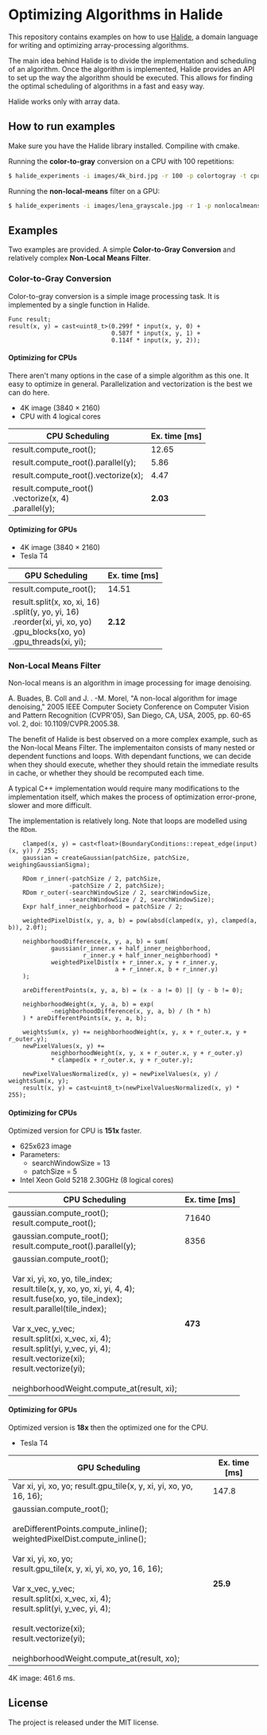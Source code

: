 
# Optimizing Algorithms in Halide

This repository contains examples on how to use [Halide](https://halide-lang.org/),
a domain language for writing and optimizing array-processing algorithms.

The main idea behind Halide is to divide the implementation and scheduling of an algorithm.
Once the algorithm is implemented, Halide provides an API to set up the way the algorithm should be executed.
This allows for finding the optimal scheduling of algorithms in a fast and easy way.

Halide works only with array data.

## How to run examples

Make sure you have the Halide library installed. Compiline with cmake.

Running the **color-to-gray** conversion on a CPU with 100 repetitions:

```bash
$ halide_experiments -i images/4k_bird.jpg -r 100 -p colortogray -t cpu
```

Running the **non-local-means** filter on a GPU:

```bash
$ halide_experiments -i images/lena_grayscale.jpg -r 1 -p nonlocalmeans -t gpu
```

## Examples

Two examples are provided. A simple **Color-to-Gray Conversion** and relatively complex **Non-Local Means Filter**.


### Color-to-Gray Conversion

Color-to-gray conversion is a simple image processing task. It is implemented by a single function in Halide.

```Halide
Func result;
result(x, y) = cast<uint8_t>(0.299f * input(x, y, 0) +
                             0.587f * input(x, y, 1) +
                             0.114f * input(x, y, 2));
```

#### Optimizing for CPUs

There aren't many options in the case of a simple algorithm as this one. It easy to optimize in general.
Parallelization and vectorization is the best we can do here.

* 4K image (3840 × 2160)
* CPU with 4 logical cores

| **CPU Scheduling**                                                       | **Ex. time [ms]** |
|--------------------------------------------------------------------------|-------------------|
| result.compute_root();                                                   |             12.65 |
| result.compute_root().parallel(y);                                       |              5.86 |
| result.compute_root().vectorize(x);                                      |              4.47 |
| result.compute_root()<br>       .vectorize(x, 4)<br>       .parallel(y); |          **2.03** |

#### Optimizing for GPUs

* 4K image (3840 × 2160)
* Tesla T4

| **GPU Scheduling**                                                       | **Ex. time [ms]** |
|--------------------------------------------------------------------------|-------------------|
| result.compute_root();                                                   |             14.51 |
| result.split(x, xo, xi, 16)<br>             .split(y, yo, yi, 16)<br>             .reorder(xi, yi, xo, yo)<br>             .gpu_blocks(xo, yo)<br>             .gpu_threads(xi, yi);  |          **2.12** |

### Non-Local Means Filter

Non-local means is an algorithm in image processing for image denoising.

A. Buades, B. Coll and J. . -M. Morel, "A non-local algorithm for image denoising," 2005 IEEE Computer Society Conference on Computer Vision and Pattern Recognition (CVPR'05), San Diego, CA, USA, 2005, pp. 60-65 vol. 2, doi: 10.1109/CVPR.2005.38.

The benefit of Halide is best observed on a more complex example, such as the Non-local Means Filter.
The implementaiton consists of many nested or dependent functions and loops. With dependant functions,
we can decide when they should execute, whether they should retain the immediate results in cache, or whether
they should be recomputed each time.

A typical C++ implementation would require many modifications to the implementation itself, which makes
the process of optimization error-prone, slower and more difficult.

The implementation is relatively long. Note that loops are modelled using the `RDom`.

```Halide
    clamped(x, y) = cast<float>(BoundaryConditions::repeat_edge(input)(x, y)) / 255;
    gaussian = createGaussian(patchSize, patchSize, weighingGaussianSigma);

    RDom r_inner(-patchSize / 2, patchSize,
                 -patchSize / 2, patchSize);
    RDom r_outer(-searchWindowSize / 2, searchWindowSize,
                 -searchWindowSize / 2, searchWindowSize);
    Expr half_inner_neighborhood = patchSize / 2;

    weightedPixelDist(x, y, a, b) = pow(absd(clamped(x, y), clamped(a, b)), 2.0f);

    neighborhoodDifference(x, y, a, b) = sum(
            gaussian(r_inner.x + half_inner_neighborhood,
                     r_inner.y + half_inner_neighborhood) *
            weightedPixelDist(x + r_inner.x, y + r_inner.y,
                              a + r_inner.x, b + r_inner.y)
    );

    areDifferentPoints(x, y, a, b) = (x - a != 0) || (y - b != 0);

    neighborhoodWeight(x, y, a, b) = exp(
            -neighborhoodDifference(x, y, a, b) / (h * h)
    ) * areDifferentPoints(x, y, a, b);

    weightsSum(x, y) += neighborhoodWeight(x, y, x + r_outer.x, y + r_outer.y);
    newPixelValues(x, y) +=
            neighborhoodWeight(x, y, x + r_outer.x, y + r_outer.y)
            * clamped(x + r_outer.x, y + r_outer.y);

    newPixelValuesNormalized(x, y) = newPixelValues(x, y) / weightsSum(x, y);
    result(x, y) = cast<uint8_t>(newPixelValuesNormalized(x, y) * 255);
```

#### Optimizing for CPUs

Optimized version for CPU is **151x** faster.

* 625x623 image
* Parameters:
  * searchWindowSize = 13
  * patchSize = 5
* Intel Xeon Gold 5218 2.30GHz (8 logical cores)

| **CPU Scheduling**                                                                                                                                                                                                                                                                                                                                                                                       | **Ex. time [ms]** |
|----------------------------------------------------------------------------------------------------------------------------------------------------------------------------------------------------------------------------------------------------------------------------------------------------------------------------------------------------------------------------------------------------------|-------------------|
| gaussian.compute_root();  <br> result.compute_root();                                                                                                                                                                                                                                                                                                                                                    |             71640 |
| gaussian.compute_root();  <br> result.compute_root().parallel(y);                                                                                                                                                                                                                                                                                                                                        |              8356 |
| gaussian.compute_root();<br><br> Var xi, yi, xo, yo, tile_index;<br> result.tile(x, y, xo, yo, xi, yi, 4, 4);<br> result.fuse(xo, yo, tile_index);<br> result.parallel(tile_index); <br> <br> Var x_vec, y_vec;  <br> result.split(xi, x_vec, xi, 4);  <br> result.split(yi, y_vec, yi, 4);  <br> result.vectorize(xi);  <br> result.vectorize(yi);  <br><br> neighborhoodWeight.compute_at(result, xi); |           **473** |

#### Optimizing for GPUs

Optimized version is **18x** then the optimized one for the CPU.

* Tesla T4

| **GPU Scheduling**                                                                                                                                                                                                                                                                                                                                                                                                 | **Ex. time [ms]** |
|--------------------------------------------------------------------------------------------------------------------------------------------------------------------------------------------------------------------------------------------------------------------------------------------------------------------------------------------------------------------------------------------------------------------|-------------------|
| Var xi, yi, xo, yo; result.gpu_tile(x, y, xi, yi, xo, yo, 16, 16);                                                                                                                                                                                                                                                                                                                                                 |             147.8 |
| gaussian.compute_root();<br> <br> areDifferentPoints.compute_inline();<br> weightedPixelDist.compute_inline();<br> <br>  Var xi, yi, xo, yo;<br> result.gpu_tile(x, y, xi, yi, xo, yo, 16, 16);<br> <br>  Var x_vec, y_vec;<br> result.split(xi, x_vec, xi, 4);<br> result.split(yi, y_vec, yi, 4);<br> <br>  result.vectorize(xi);<br> result.vectorize(yi);<br> <br>  neighborhoodWeight.compute_at(result, xo); |          **25.9** |

4K image: 461.6 ms.

## License

The project is released under the MIT license.
